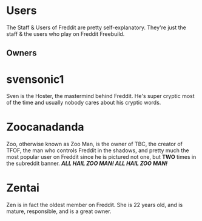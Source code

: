 # Users    
The Staff & Users of Freddit are pretty self-explanatory. They're just the staff & the users who play on Freddit Freebuild.

## Owners     
# svensonic1      
Sven is the Hoster, the mastermind behind Freddit. He's super cryptic most of the time and usually nobody cares about his cryptic words.    
# Zoocanadanda    

Zoo, otherwise known as Zoo Man, is the owner of TBC, the creator of TFOF, the man who controls Freddit in the shadows, and pretty much the most popular user on Freddit since he is pictured not one, but **TWO** times in the subreddit banner. ***ALL HAIL ZOO MAN! ALL HAIL ZOO MAN!***

# Zentai     
Zen is in fact the oldest member on Freddit. She is 22 years old, and is mature, responsible, and is a great owner.